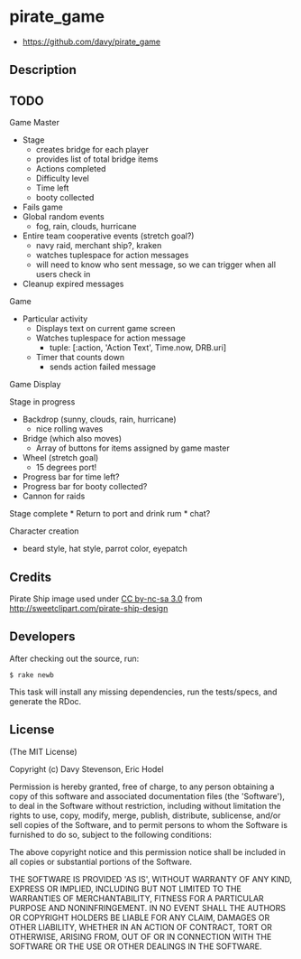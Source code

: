 # pirate_game

* https://github.com/davy/pirate_game

## Description

## TODO

Game Master
 * Stage
   * creates bridge for each player
   * provides list of total bridge items
   * Actions completed
   * Difficulty level
   * Time left
   * booty collected
 * Fails game
 * Global random events
   * fog, rain, clouds, hurricane
 * Entire team cooperative events (stretch goal?)
   * navy raid, merchant ship?, kraken
   * watches tuplespace for action messages
   * will need to know who sent message, so we can trigger when all users check in
 * Cleanup expired messages


Game

* Particular activity
    * Displays text on current game screen
    * Watches tuplespace for action message
        * tuple: [:action, 'Action Text', Time.now, DRB.uri]
    * Timer that counts down
        * sends action failed message

Game Display

Stage in progress
 * Backdrop (sunny, clouds, rain, hurricane)
    * nice rolling waves
 * Bridge (which also moves)
    * Array of buttons for items assigned by game master
 * Wheel (stretch goal)
    * 15 degrees port!
 * Progress bar for time left?
 * Progress bar for booty collected?
 * Cannon for raids
 
 Stage complete
    * Return to port and drink rum 
    * chat?

Character creation
 * beard style, hat style, parrot color, eyepatch


## Credits

Pirate Ship image used under [CC by-nc-sa
3.0](http://creativecommons.org/licenses/by-nc-sa/3.0/) from
http://sweetclipart.com/pirate-ship-design

## Developers

After checking out the source, run:

    $ rake newb

This task will install any missing dependencies, run the tests/specs,
and generate the RDoc.

## License

(The MIT License)

Copyright (c) Davy Stevenson, Eric Hodel

Permission is hereby granted, free of charge, to any person obtaining
a copy of this software and associated documentation files (the
'Software'), to deal in the Software without restriction, including
without limitation the rights to use, copy, modify, merge, publish,
distribute, sublicense, and/or sell copies of the Software, and to
permit persons to whom the Software is furnished to do so, subject to
the following conditions:

The above copyright notice and this permission notice shall be
included in all copies or substantial portions of the Software.

THE SOFTWARE IS PROVIDED 'AS IS', WITHOUT WARRANTY OF ANY KIND,
EXPRESS OR IMPLIED, INCLUDING BUT NOT LIMITED TO THE WARRANTIES OF
MERCHANTABILITY, FITNESS FOR A PARTICULAR PURPOSE AND NONINFRINGEMENT.
IN NO EVENT SHALL THE AUTHORS OR COPYRIGHT HOLDERS BE LIABLE FOR ANY
CLAIM, DAMAGES OR OTHER LIABILITY, WHETHER IN AN ACTION OF CONTRACT,
TORT OR OTHERWISE, ARISING FROM, OUT OF OR IN CONNECTION WITH THE
SOFTWARE OR THE USE OR OTHER DEALINGS IN THE SOFTWARE.

